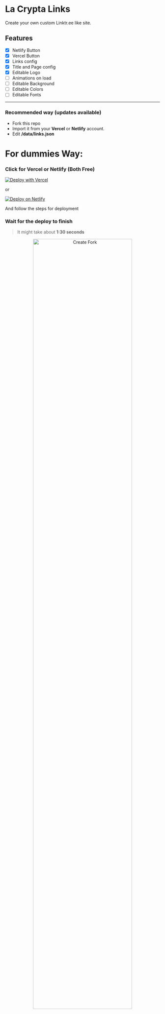 # La Crypta Links

Create your own custom Linktr.ee like site.

## Features

- [x] Netlify Button
- [x] Vercel Button
- [x] Links config
- [x] Title and Page config
- [x] Editable Logo
- [ ] Animations on load
- [ ] Editable Background
- [ ] Editable Colors
- [ ] Editable Fonts

---

### Recommended way (updates available)

- Fork this repo
- Import it from your **Vercel** or **Netlify** account.
- Edit **/data/links.json**

# For dummies Way:

### Click for Vercel or Netlify (Both Free)

[![Deploy with Vercel](https://vercel.com/button)](https://vercel.com/new/clone?repository-url=https%3A%2F%2Fgithub.com%2Flacrypta%2Flinks&project-name=my-links&repository-name=links&demo-title=La%20Crypta%20Links&demo-description=Oficial%20links%20for%20La%20Crypta&demo-url=https%3A%2F%2Flinks.lacrypta.ar%2F)

or

[![Deploy on Netlify](https://www.netlify.com/img/deploy/button.svg)](https://app.netlify.com/start/deploy?repository=https://github.com/lacrypta/links)

And follow the steps for deployment

### Wait for the deploy to finish

> It might take about **1:30 seconds**

<p align="center">
<img src="docs/deploy_wait.png" width="80%" title="Create Fork">
</p>

## Go to your repo in Github

<p align="center">
<img src="docs/url.png" width="60%" title="Create Fork">
</p>

> _USERNAME_ must be your Github username

### Edit Configuration file

Edit file in **/data/links.json**

- Click on **data** directory
<p align="center">
<img src="docs/data_folder.png" width="60%" title="Create Fork">
</p>

- Click on **data** directory and then on **links.json**

- Click on **Edit icon** on the top-right corner.

<p align="center">
<img src="docs/edit.png" width="60%" title="Create Fork">
</p>

- Edit the file with your own **Social data**.

- Commit changes

<p align="center">
<img src="docs/commit.png" width="60%" title="Create Fork">
</p>

---

## Local Development

First, run the development server:

```bash
pnpm dev
```

Open [http://localhost:3000](http://localhost:3000) with your browser to see the result.
